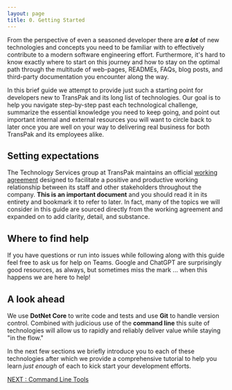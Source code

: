 ```yaml
---
layout: page
title: 0. Getting Started
---
```


From the perspective of even a seasoned developer there are ***a lot*** of new technologies and concepts you need to be familiar with to effectively contribute to a modern software engineering effort. Furthermore, it's hard to know exactly where to start on this journey and how to stay on the optimal path through the multitude of web-pages, READMEs, FAQs, blog posts, and third-party documentation you encounter along the way.

In this brief guide we attempt to provide just such a starting point for developers new to TransPak and its long list of technologies. Our goal is to help you navigate step-by-step past each technological challenge, summarize the essential knowledge you need to keep going, and point out important internal and external resources you will want to circle back to later once you are well on your way to delivering real business for both TransPak and its employees alike.

## Setting expectations

The Technology Services group at TransPak maintains an official [working agreement](https://tbd.transpak.com) designed to facilitate a positive and productive working relationship between its staff and other stakeholders throughout the company. **This is an important document** and you should read it in its entirety and bookmark it to refer to later. In fact, many of the topics we will consider in this guide are sourced directly from the working agreement and expanded on to add clarity, detail, and substance.

## Where to find help

If you have questions or run into issues while following along with this guide feel free to ask us for help on Teams. Google and ChatGPT are surprisingly good resources, as always, but sometimes miss the mark ... when this happens we are here to help!

## A look ahead

We use **DotNet Core** to write code and tests and use **Git** to handle version control. Combined with judicious use of the **command line** this suite of technologies will allow us to rapidly and reliably deliver value while staying "in the flow."

In the next few sections we briefly introduce you to each of these technologies after which we provide a comprehensive tutorial to help you learn *just enough* of each to kick start your development efforts.

[NEXT : Command Line Tools](/cli)
